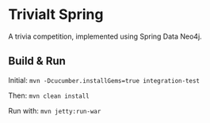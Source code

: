 Trivialt Spring
===============
A trivia competition, implemented using Spring Data Neo4j.

Build & Run
-----------
Initial: `mvn -Dcucumber.installGems=true integration-test`

Then: `mvn clean install`

Run with: `mvn jetty:run-war` 
